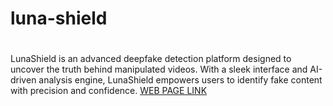 # <h1>luna-shield<h1>
LunaShield is an advanced deepfake detection platform designed to uncover the truth behind manipulated videos. With a sleek interface and AI-driven analysis engine, LunaShield empowers users to identify fake content with precision and confidence.
<a href="https://luna-shield-web.onrender.com" class="social-icon">WEB PAGE LINK</i></a>
